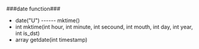 ###date function###

* date("U") ------ mktime()
* int mktime(int hour, int minute, int secound, int mouth, int day, int year, int is_dst)
* array getdate(int timestamp)
